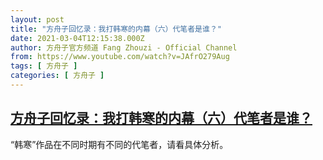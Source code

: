 ```yaml
---
layout: post
title: "方舟子回忆录：我打韩寒的内幕（六）代笔者是谁？"
date: 2021-03-04T12:15:38.000Z
author: 方舟子官方频道 Fang Zhouzi - Official Channel
from: https://www.youtube.com/watch?v=JAfrO279Aug
tags: [ 方舟子 ]
categories: [ 方舟子 ]
---
```

<!--1614860138000-->
[方舟子回忆录：我打韩寒的内幕（六）代笔者是谁？](https://www.youtube.com/watch?v=JAfrO279Aug)
------

<div>
“韩寒”作品在不同时期有不同的代笔者，请看具体分析。
</div>
